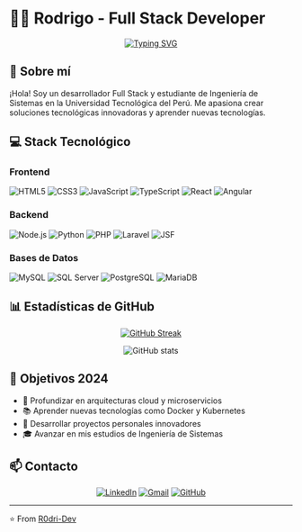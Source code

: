 # 👨‍💻 Rodrigo - Full Stack Developer

<div align="center">
  
[![Typing SVG](https://readme-typing-svg.herokuapp.com?font=Fira+Code&pause=1000&color=00FF00&center=true&vCenter=true&width=435&lines=Full+Stack+Developer;Estudiante+de+Ingeniería+de+Sistemas;Apasionado+por+la+Tecnología)](https://git.io/typing-svg)

</div>

## 🚀 Sobre mí

¡Hola! Soy un desarrollador Full Stack y estudiante de Ingeniería de Sistemas en la Universidad Tecnológica del Perú. Me apasiona crear soluciones tecnológicas innovadoras y aprender nuevas tecnologías.

## 💻 Stack Tecnológico

### Frontend
![HTML5](https://img.shields.io/badge/HTML5-E34F26?style=for-the-badge&logo=html5&logoColor=white)
![CSS3](https://img.shields.io/badge/CSS3-1572B6?style=for-the-badge&logo=css3&logoColor=white)
![JavaScript](https://img.shields.io/badge/JavaScript-F7DF1E?style=for-the-badge&logo=javascript&logoColor=black)
![TypeScript](https://img.shields.io/badge/TypeScript-007ACC?style=for-the-badge&logo=typescript&logoColor=white)
![React](https://img.shields.io/badge/React-20232A?style=for-the-badge&logo=react&logoColor=61DAFB)
![Angular](https://img.shields.io/badge/Angular-DD0031?style=for-the-badge&logo=angular&logoColor=white)

### Backend
![Node.js](https://img.shields.io/badge/Node.js-43853D?style=for-the-badge&logo=node.js&logoColor=white)
![Python](https://img.shields.io/badge/Python-14354C?style=for-the-badge&logo=python&logoColor=white)
![PHP](https://img.shields.io/badge/PHP-777BB4?style=for-the-badge&logo=php&logoColor=white)
![Laravel](https://img.shields.io/badge/Laravel-FF2D20?style=for-the-badge&logo=laravel&logoColor=white)
![JSF](https://img.shields.io/badge/JSF-323330?style=for-the-badge&logo=eclipse&logoColor=white)

### Bases de Datos
![MySQL](https://img.shields.io/badge/MySQL-00000F?style=for-the-badge&logo=mysql&logoColor=white)
![SQL Server](https://img.shields.io/badge/SQL_Server-CC2927?style=for-the-badge&logo=microsoft-sql-server&logoColor=white)
![PostgreSQL](https://img.shields.io/badge/PostgreSQL-316192?style=for-the-badge&logo=postgresql&logoColor=white)
![MariaDB](https://img.shields.io/badge/MariaDB-003545?style=for-the-badge&logo=mariadb&logoColor=white)

## 📊 Estadísticas de GitHub

<div align="center">
  
[![GitHub Streak](https://github-readme-streak-stats.herokuapp.com/?user=R0dri-Dev&theme=dark)](https://git.io/streak-stats)

![GitHub stats](https://github-readme-stats.vercel.app/api?username=R0dri-Dev&show_icons=true&theme=radical)

</div>

## 🎯 Objetivos 2024

- 🌱 Profundizar en arquitecturas cloud y microservicios
- 📚 Aprender nuevas tecnologías como Docker y Kubernetes
- 💼 Desarrollar proyectos personales innovadores
- 🎓 Avanzar en mis estudios de Ingeniería de Sistemas

## 📫 Contacto

<div align="center">
  
[![LinkedIn](https://img.shields.io/badge/LinkedIn-0077B5?style=for-the-badge&logo=linkedin&logoColor=white)](https://www.linkedin.com/in/tu-perfil)
[![Gmail](https://img.shields.io/badge/Gmail-D14836?style=for-the-badge&logo=gmail&logoColor=white)](mailto:tu.email@gmail.com)
[![GitHub](https://img.shields.io/badge/GitHub-100000?style=for-the-badge&logo=github&logoColor=white)](https://github.com/R0dri-Dev)

</div>

---
⭐️ From [R0dri-Dev](https://github.com/R0dri-Dev)
